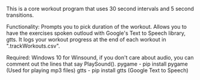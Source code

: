 This is a core workout program that uses 30 second intervals and 5 second transitions. 

Functionality:
  Prompts you to pick duration of the workout.
  Allows you to have the exercises spoken outloud with Google's Text to Speech library, gtts.
  It logs your workout progress at the end of each workout in ".trackWorkouts.csv".

Required:
Windows 10 for Winsound, if you don't care about audio, you can comment out the lines that say PlaySound().
pygame - pip install pygame (Used for playing mp3 files)
gtts - pip install gtts (Google Text to Speech)

